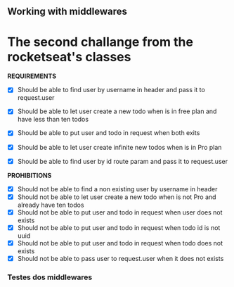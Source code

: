 ## Working with middlewares
# The second challange from the rocketseat's classes
**REQUIREMENTS**
- [X] Should be able to find user by username in header and pass it to request.user
- [X] Should be able to let user create a new todo when is in free plan and have less than ten todos
- [X] Should be able to put user and todo in request when both exits
- [X] Should be able to let user create infinite new todos when is in Pro plan
- [X] Should be able to find user by id route param and pass it to request.user


**PROHIBITIONS**
- [X] Should not be able to find a non existing user by username in header
- [X] Should not be able to let user create a new todo when is not Pro and already have ten todos
- [X] Should not be able to put user and todo in request when user does not exists
- [X] Should not be able to put user and todo in request when todo id is not uuid
- [X] Should not be able to put user and todo in request when todo does not exists
- [X] Should not be able to pass user to request.user when it does not exists

### Testes dos middlewares

